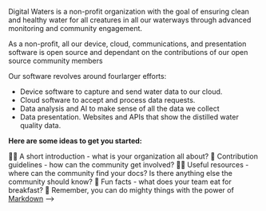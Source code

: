 Digital Waters is a non-profit organization with the goal of ensuring clean and healthy water for all creatures in all our waterways through advanced monitoring and community engagement.

As a non-profit, all our device, cloud, communications, and presentation software is open source and dependant on the contributions of our open source community members

Our software revolves around fourlarger efforts:

* Device software to capture and send water data to our cloud.
* Cloud software to accept and process data requests.
* Data analysis and AI to make sense of all the data we collect
* Data presentation. Websites and APIs that show the distilled water quality data.

**Here are some ideas to get you started:**

🙋‍♀️ A short introduction - what is your organization all about?
🌈 Contribution guidelines - how can the community get involved?
👩‍💻 Useful resources - where can the community find your docs? Is there anything else the community should know?
🍿 Fun facts - what does your team eat for breakfast?
🧙 Remember, you can do mighty things with the power of [Markdown](https://docs.github.com/github/writing-on-github/getting-started-with-writing-and-formatting-on-github/basic-writing-and-formatting-syntax)
-->

